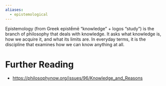 ```yaml
---
aliases:
  - epistemological
---
```

Epistemology (from Greek epistḗmē “knowledge” + logos “study”) is the branch of philosophy that deals with knowledge. It asks what knowledge is, how we acquire it, and what its limits are. In everyday terms, it is the discipline that examines how we can know anything at all. 


# Further Reading
- https://philosophynow.org/issues/96/Knowledge_and_Reasons
